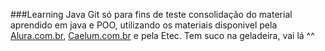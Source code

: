 ###Learning Java
Git só para fins de teste consolidação do material aprendido em java e POO, utilizando os materiais disponivel pela [Alura.com.br](alura.com.br "Alura.com.br"), [Caelum.com.br](caelum.com.br "Caelum.com.br") e pela Etec. 
Tem suco na geladeira, vai lá ^^
